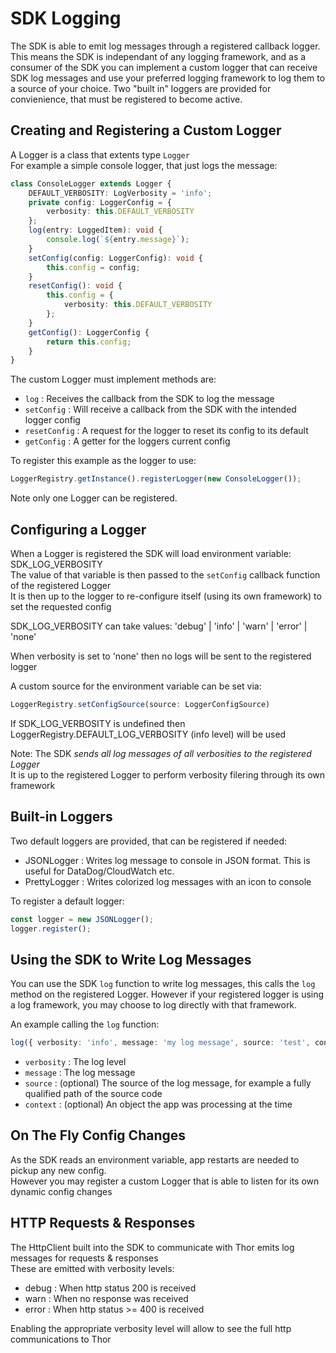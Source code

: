 # SDK Logging

The SDK is able to emit log messages through a registered callback logger. This means the SDK is independant of any logging framework, and as a consumer of the SDK you can implement a custom logger that can receive SDK log messages and use your preferred logging framework to log them to a source of your choice. Two "built in" loggers are provided for convienience, that must be registered to become active.

## Creating and Registering a Custom Logger

A Logger is a class that extents type `Logger`  
For example a simple console logger, that just logs the message:

```typescript
class ConsoleLogger extends Logger {
    DEFAULT_VERBOSITY: LogVerbosity = 'info';
    private config: LoggerConfig = {
        verbosity: this.DEFAULT_VERBOSITY
    };
    log(entry: LoggedItem): void {
        console.log(`${entry.message}`);
    }
    setConfig(config: LoggerConfig): void {
        this.config = config;
    }
    resetConfig(): void {
        this.config = {
            verbosity: this.DEFAULT_VERBOSITY
        };
    }
    getConfig(): LoggerConfig {
        return this.config;
    }
}
```

The custom Logger must implement methods are:
- `log` : Receives the callback from the SDK to log the message
- `setConfig` : Will receive a callback from the SDK with the intended logger config
- `resetConfig` : A request for the logger to reset its config to its default
- `getConfig` : A getter for the loggers current config

To register this example as the logger to use:

```typescript
LoggerRegistry.getInstance().registerLogger(new ConsoleLogger());
```

Note only one Logger can be registered.

## Configuring a Logger

When a Logger is registered the SDK will load environment variable: SDK_LOG_VERBOSITY  
The value of that variable is then passed to the `setConfig` callback function of the registered Logger  
It is then up to the logger to re-configure itself (using its own framework) to set the requested config  

SDK_LOG_VERBOSITY can take values: 'debug' | 'info' | 'warn' | 'error' | 'none'

When verbosity is set to 'none' then no logs will be sent to the registered logger

A custom source for the environment variable can be set via:

```typescript
LoggerRegistry.setConfigSource(source: LoggerConfigSource)
```

If SDK_LOG_VERBOSITY is undefined then LoggerRegistry.DEFAULT_LOG_VERBOSITY (info level) will be used


Note: 
The SDK *sends all log messages of all verbosities to the registered Logger*  
It is up to the registered Logger to perform verbosity filering through its own framework  

## Built-in Loggers

Two default loggers are provided, that can be registered if needed:
- JSONLogger : Writes log message to console in JSON format. This is useful for DataDog/CloudWatch etc.
- PrettyLogger : Writes colorized log messages with an icon to console

To register a default logger:

```typescript
const logger = new JSONLogger();
logger.register();
```

## Using the SDK to Write Log Messages

You can use the SDK `log` function to write log messages, this calls the `log` method on the registered Logger.
However if your registered logger is using a log framework, you may choose to log directly with that framework.

An example calling the `log` function:

```typescript
log({ verbosity: 'info', message: 'my log message', source: 'test', context: { data: { key: 'value' } } });
```

- `verbosity` : The log level
- `message` : The log message
- `source` : (optional) The source of the log message, for example a fully qualified path of the source code
- `context` : (optional) An object the app was processing at the time

## On The Fly Config Changes

As the SDK reads an environment variable, app restarts are needed to pickup any new config.  
However you may register a custom Logger that is able to listen for its own dynamic config changes

## HTTP Requests & Responses

The HttpClient built into the SDK to communicate with Thor emits log messages for requests & responses  
These are emitted with verbosity levels:

- debug : When http status 200 is received
- warn : When no response was received
- error : When http status >= 400 is received

Enabling the appropriate verbosity level will allow to see the full http communications to Thor
